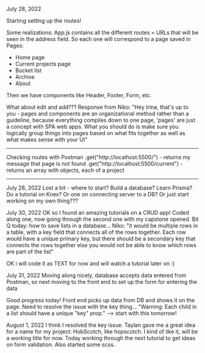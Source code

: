July 28, 2022

Starting setting up the routes! 

Some realizations: App.js contains all the different routes = URLs that will be seen in the address field. So each one will correspond to a page saved in Pages: 
- Home page
- Current projects page
- Bucket list
- Archive
- About

Then we have components like Header, Footer, Form, etc. 

What about edit and add??? 
Response from Niko: "Hey Irina, that's up to you - pages and components are an organizational method rather than a guideline, because everything compiles down to one page, 'pages' are just a concept with SPA web apps. What you should do is make sure you logically group things into pages based on what fits together as well as what makes sense with your UI"

----

Checking routes with Postman
.get("http://localhost:5500/") - returns my message that page is not found
.get("http://localhost:5500/current") - returns an array with objects, each of a project

--- 
July 28, 2022
Lost a bit - where to start? Build a database? Learn Prisma? Do a tutorial on Knex? Or one on connecting server to a DB? Or just start working on my own thing??? 

July 30, 2022
OK so I found an amazing tutorials on a CRUD app! Coded along one, now going through the second one with my capstone opened. 
Bit Q today: how to save lists in a database... Niko: "it would be multiple rows in a table, with a key field that connects all of the rows together. Each row would have a unique primary key, but there should be a secondary key that connects the rows together else you would not be able to know which rows are part of the list"

OK i will code it as TEXT for now and will watch a tutorial later on :)

July 31, 2022
Moving along nicely, database accepts data entered from Postman, so next  moving to the front end to set up the form for entering the data

Good progress today! Front end picks up data from DB and shows it on the page. Need to resolve the issue with the key thing... "Warning: Each child in a list should have a unique "key" prop."
--> start with this tomorrow!

August 1, 2022
I think I resolved the key issue.
Taylan gave me a great idea for a name for my project: HobScotch, like hopscotch. I kind of like it, will be a working title for now. 
Today working through the next tutorial to get ideas on form validation. Also started some scss. 
